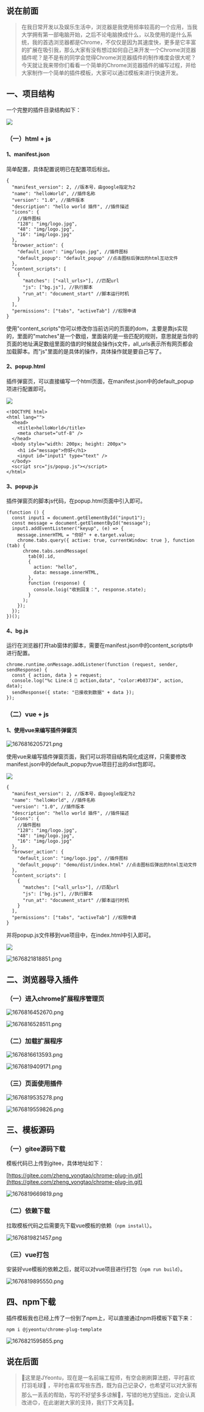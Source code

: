 ## 说在前面
>在我日常开发以及娱乐生活中，浏览器是我使用频率较高的一个应用，当我大学拥有第一部电脑开始，之后不论电脑换成什么，以及使用的是什么系统，我的首选浏览器都是Chrome，不仅仅是因为其速度快，更多是它丰富的扩展在吸引我，那么大家有没有想过如何自己来开发一个Chrome浏览器插件呢？是不是有的同学会觉得Chrome浏览器插件的制作难度会很大呢？今天就让我来带你们看看一个简单的Chrome浏览器插件的编写过程，并给大家制作一个简单的插件模板，大家可以通过模板来进行快速开发。
## 一、项目结构

一个完整的插件目录结构如下：

![](https://p3-juejin.byteimg.com/tos-cn-i-k3u1fbpfcp/110e67037de8465aa4b9962a07e5d2fd~tplv-k3u1fbpfcp-zoom-1.image)
### （一）html + js

#### 1、manifest.json

简单配置，具体配置说明已在配置项后标出。

```
{
  "manifest_version": 2, //版本号，由google指定为2
  "name": "helloWorld", //插件名称
  "version": "1.0", //插件版本
  "description": "hello world 插件", //插件描述
  "icons": {
    //插件图标
    "128": "img/logo.jpg",
    "48": "img/logo.jpg",
    "16": "img/logo.jpg"
  },
  "browser_action": {
    "default_icon": "img/logo.jpg", //插件图标
    "default_popup": "default_popup" //点击图标后弹出的html互动文件
  },
  "content_scripts": [
    {
      "matches": ["<all_urls>"], //匹配url
      "js": ["bg.js"], //执行脚本
      "run_at": "document_start" //脚本运行时机
    }
  ],
  "permissions": ["tabs", "activeTab"] //权限申请
}
```
使用"content_scripts"你可以修改你当前访问的页面的dom，主要是靠js实现的，里面的"matches"是一个数组，里面装的是一些匹配的规则，意思就是当你的页面的地址满足数组里面的值的时候就会操作js文件，all_urls表示所有网页都会加载脚本。而"js"里面的是具体的操作，具体操作就是要自己写了。
#### 2、popup.html

插件弹窗页，可以直接编写一个html页面，在manifest.json中的default_popup项进行配置即可。

![](https://p3-juejin.byteimg.com/tos-cn-i-k3u1fbpfcp/bb8a6d26405f4dc3a555d4a9bf0b4646~tplv-k3u1fbpfcp-zoom-1.image)

```
<!DOCTYPE html>
<html lang="">
  <head>
    <title>helloWorld</title>
    <meta charset="utf-8" />
  </head>
  <body style="width: 200px; height: 200px">
    <h1 id="message">你好</h1>
    <input id="input1" type="text" />
  </body>
  <script src="js/popup.js"></script>
</html>
```

#### 3、popup.js

插件弹窗页的脚本js代码，在popup.html页面中引入即可。

```
(function () {
  const input1 = document.getElementById("input1");
  const message = document.getElementById("message");
  input1.addEventListener("keyup", (e) => {
    message.innerHTML = "你好" + e.target.value;
    chrome.tabs.query({ active: true, currentWindow: true }, function (tab) {
      chrome.tabs.sendMessage(
        tab[0].id,
        {
          action: "hello",
          data: message.innerHTML,
        },
        function (response) {
          console.loig("收到回复：", response.state);
        }
      );
    });
  });
})();
```

#### 4、bg.js

运行在浏览器打开tab窗体的脚本，需要在manifest.json中的content_scripts中进行配置。

```
chrome.runtime.onMessage.addListener(function (request, sender, sendResponse) {
  const { action, data } = request;
  console.log("%c Line:4 🥔 action,data", "color:#b03734", action, data);
  sendResponse({ state: "已接收到数据" + data });
});
```
### （二）vue + js
#### 1、使用vue来编写插件弹窗页
![1676816205721.png](https://p9-juejin.byteimg.com/tos-cn-i-k3u1fbpfcp/09535c810f664418917caffcc1ef1bfb~tplv-k3u1fbpfcp-watermark.image?)

使用vue来编写插件弹窗页面，我们可以将项目结构简化成这样，只需要修改manifest.json中的default_popup为vue项目打出的dist包即可。

![](https://p3-juejin.byteimg.com/tos-cn-i-k3u1fbpfcp/7e34a17c376f4a758bb53930876c29df~tplv-k3u1fbpfcp-zoom-1.image)

```
{
  "manifest_version": 2, //版本号，由google指定为2
  "name": "helloWorld", //插件名称
  "version": "1.0", //插件版本
  "description": "hello world 插件", //插件描述
  "icons": {
    //插件图标
    "128": "img/logo.jpg",
    "48": "img/logo.jpg",
    "16": "img/logo.jpg"
  },
  "browser_action": {
    "default_icon": "img/logo.jpg", //插件图标
    "default_popup": "demo/dist/index.html" //点击图标后弹出的html互动文件
  },
  "content_scripts": [
    {
      "matches": ["<all_urls>"], //匹配url
      "js": ["bg.js"], //执行脚本
      "run_at": "document_start" //脚本运行时机
    }
  ],
  "permissions": ["tabs", "activeTab"] //权限申请
}
```

并将popup.js文件移到vue项目中，在index.html中引入即可。

![](https://p3-juejin.byteimg.com/tos-cn-i-k3u1fbpfcp/9db651aa8b2547b48bfc83f443fe3e8f~tplv-k3u1fbpfcp-zoom-1.image)

![1676821818851.png](https://p3-juejin.byteimg.com/tos-cn-i-k3u1fbpfcp/ab8586e870984aedb500e9cd83c22849~tplv-k3u1fbpfcp-watermark.image?)
## 二、浏览器导入插件
### （一）进入chrome扩展程序管理页
![1676816452670.png](https://p3-juejin.byteimg.com/tos-cn-i-k3u1fbpfcp/543b94e36e2b424695ff4524b26e38b2~tplv-k3u1fbpfcp-watermark.image?)

![1676816528511.png](https://p6-juejin.byteimg.com/tos-cn-i-k3u1fbpfcp/4df3be8f22f14053bc4bef204ca9670e~tplv-k3u1fbpfcp-watermark.image?)
### （二）加载扩展程序

![1676816613593.png](https://p6-juejin.byteimg.com/tos-cn-i-k3u1fbpfcp/e87d369c02bd417f8eef546ce7c79a72~tplv-k3u1fbpfcp-watermark.image?)

![1676819409171.png](https://p9-juejin.byteimg.com/tos-cn-i-k3u1fbpfcp/a74e6db39c264f2dbca376d86a93d6c6~tplv-k3u1fbpfcp-watermark.image?)
### （三）页面使用插件

![1676819535278.png](https://p1-juejin.byteimg.com/tos-cn-i-k3u1fbpfcp/eda65d6193be4006bda795dcc825f8ad~tplv-k3u1fbpfcp-watermark.image?)

![1676819559826.png](https://p3-juejin.byteimg.com/tos-cn-i-k3u1fbpfcp/fbf22a79ec5b426189c7bdefcf0ca785~tplv-k3u1fbpfcp-watermark.image?)

## 三、模板源码
### （一）gitee源码下载
模板代码已上传到gitee，具体地址如下：

[https://gitee.com/zheng_yongtao/chrome-plug-in.git](https://gitee.com/zheng_yongtao/chrome-plug-in.git)

![1676819669819.png](https://p3-juejin.byteimg.com/tos-cn-i-k3u1fbpfcp/687e9760977146b8adda179d52e7d347~tplv-k3u1fbpfcp-watermark.image?)
### （二）依赖下载
拉取模板代码之后需要先下载vue模板的依赖（`npm install`）。

![1676819821457.png](https://p9-juejin.byteimg.com/tos-cn-i-k3u1fbpfcp/f009b3ebfa4a40efacea76650465515b~tplv-k3u1fbpfcp-watermark.image?)

### （三）vue打包
安装好vue模板的依赖之后，就可以对vue项目进行打包（`npm run build`）。

![1676819895550.png](https://p1-juejin.byteimg.com/tos-cn-i-k3u1fbpfcp/b12b8663f0374200b1758fed870af346~tplv-k3u1fbpfcp-watermark.image?)

## 四、npm下载
插件模板我也已经上传了一份到了npm上，可以直接通过npm将模板下载下来：
```shell
npm i @jyeontu/chrome-plug-template
```

![1676821595855.png](https://p9-juejin.byteimg.com/tos-cn-i-k3u1fbpfcp/c464ca7df3b94dada080875c619a3c9c~tplv-k3u1fbpfcp-watermark.image?)

## 说在后面
>🎉这里是JYeontu，现在是一名前端工程师，有空会刷刷算法题，平时喜欢打羽毛球🏸 ，平时也喜欢写些东西，既为自己记录📋，也希望可以对大家有那么一丢丢的帮助，写的不好望多多谅解🙇，写错的地方望指出，定会认真改进😊，在此谢谢大家的支持，我们下文再见🙌。